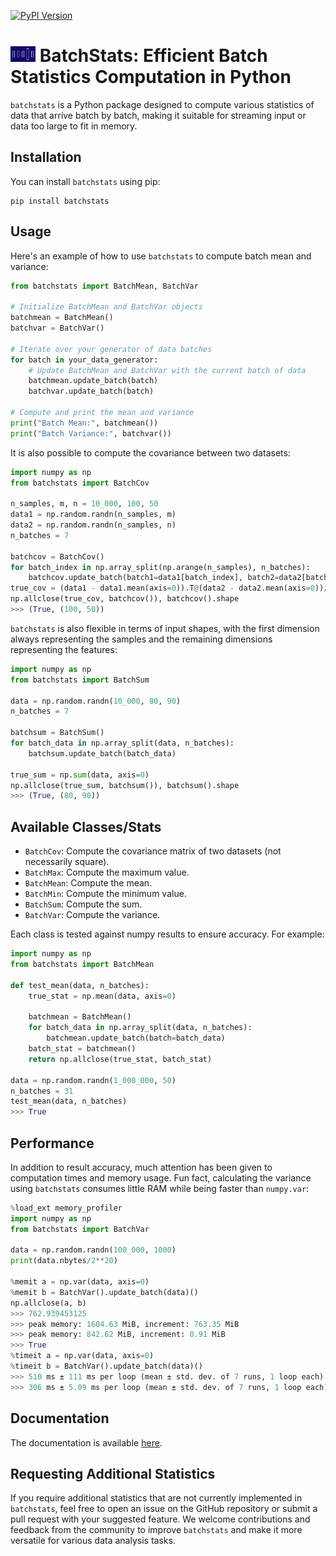 [![PyPI Version](https://img.shields.io/pypi/v/batchstats.svg)](https://pypi.org/project/batchstats/)

# <img src="https://raw.githubusercontent.com/CyrilJl/BatchStats/main/docs/source/_static/logo_batchstats.svg" alt="Logo BatchStats" width="40" height="25"> BatchStats: Efficient Batch Statistics Computation in Python

`batchstats` is a Python package designed to compute various statistics of data that arrive batch by batch, making it suitable for streaming input or data too large to fit in memory.

## Installation

You can install `batchstats` using pip:

```
pip install batchstats
```

## Usage

Here's an example of how to use `batchstats` to compute batch mean and variance:

```python
from batchstats import BatchMean, BatchVar

# Initialize BatchMean and BatchVar objects
batchmean = BatchMean()
batchvar = BatchVar()

# Iterate over your generator of data batches
for batch in your_data_generator:
    # Update BatchMean and BatchVar with the current batch of data
    batchmean.update_batch(batch)
    batchvar.update_batch(batch)

# Compute and print the mean and variance
print("Batch Mean:", batchmean())
print("Batch Variance:", batchvar())
```

It is also possible to compute the covariance between two datasets:

```python
import numpy as np
from batchstats import BatchCov

n_samples, m, n = 10_000, 100, 50
data1 = np.random.randn(n_samples, m)
data2 = np.random.randn(n_samples, n)
n_batches = 7

batchcov = BatchCov()
for batch_index in np.array_split(np.arange(n_samples), n_batches):
    batchcov.update_batch(batch1=data1[batch_index], batch2=data2[batch_index])
true_cov = (data1 - data1.mean(axis=0)).T@(data2 - data2.mean(axis=0))/n_samples
np.allclose(true_cov, batchcov()), batchcov().shape
>>> (True, (100, 50))
```

`batchstats` is also flexible in terms of input shapes, with the first dimension always representing the samples and the remaining dimensions representing the features:

```python
import numpy as np
from batchstats import BatchSum

data = np.random.randn(10_000, 80, 90)
n_batches = 7

batchsum = BatchSum()
for batch_data in np.array_split(data, n_batches):
    batchsum.update_batch(batch_data)

true_sum = np.sum(data, axis=0)
np.allclose(true_sum, batchsum()), batchsum().shape
>>> (True, (80, 90))
```

## Available Classes/Stats

- `BatchCov`: Compute the covariance matrix of two datasets (not necessarily square).
- `BatchMax`: Compute the maximum value.
- `BatchMean`: Compute the mean.
- `BatchMin`: Compute the minimum value.
- `BatchSum`: Compute the sum.
- `BatchVar`: Compute the variance.

Each class is tested against numpy results to ensure accuracy. For example:

```python
import numpy as np
from batchstats import BatchMean

def test_mean(data, n_batches):
    true_stat = np.mean(data, axis=0)

    batchmean = BatchMean()
    for batch_data in np.array_split(data, n_batches):
        batchmean.update_batch(batch=batch_data)
    batch_stat = batchmean()
    return np.allclose(true_stat, batch_stat)

data = np.random.randn(1_000_000, 50)
n_batches = 31
test_mean(data, n_batches)
>>> True
```

## Performance

In addition to result accuracy, much attention has been given to computation times and memory usage. Fun fact, calculating the variance using `batchstats` consumes little RAM while being faster than `numpy.var`:

```python
%load_ext memory_profiler
import numpy as np
from batchstats import BatchVar

data = np.random.randn(100_000, 1000)
print(data.nbytes/2**20)

%memit a = np.var(data, axis=0)
%memit b = BatchVar().update_batch(data)()
np.allclose(a, b)
>>> 762.939453125
>>> peak memory: 1604.63 MiB, increment: 763.35 MiB
>>> peak memory: 842.62 MiB, increment: 0.91 MiB
>>> True
%timeit a = np.var(data, axis=0)
%timeit b = BatchVar().update_batch(data)()
>>> 510 ms ± 111 ms per loop (mean ± std. dev. of 7 runs, 1 loop each)
>>> 306 ms ± 5.09 ms per loop (mean ± std. dev. of 7 runs, 1 loop each)
```

## Documentation

The documentation is available [here](https://batchstats.readthedocs.io/en/latest/).

## Requesting Additional Statistics

If you require additional statistics that are not currently implemented in `batchstats`, feel free to open an issue on the GitHub repository or submit a pull request with your suggested feature. We welcome contributions and feedback from the community to improve `batchstats` and make it more versatile for various data analysis tasks.
